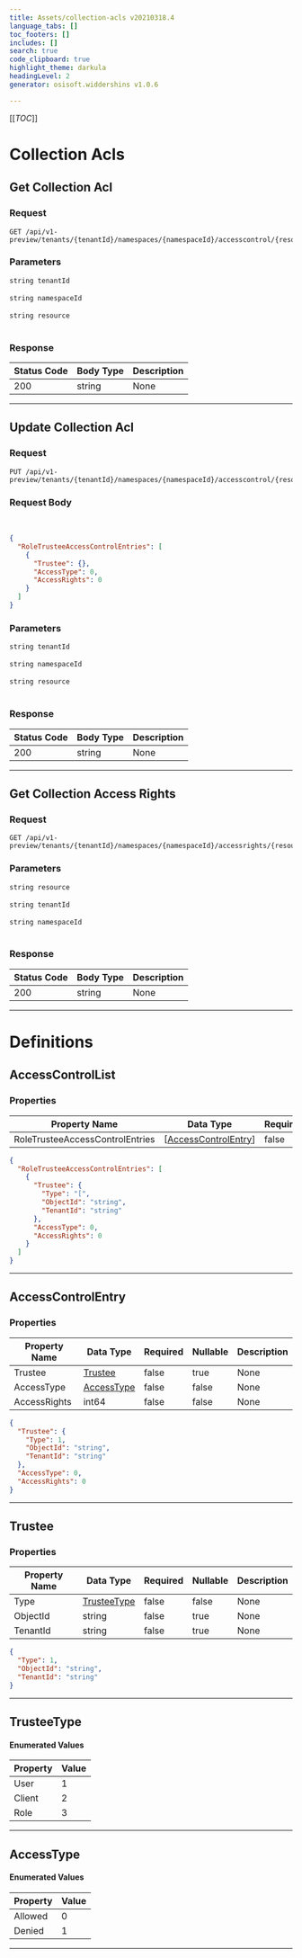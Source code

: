```yaml
---
title: Assets/collection-acls v20210318.4
language_tabs: []
toc_footers: []
includes: []
search: true
code_clipboard: true
highlight_theme: darkula
headingLevel: 2
generator: osisoft.widdershins v1.0.6

---
```


[[_TOC_]]

# Collection Acls

## Get Collection Acl

<a id="opIdCollectionAcls_Get Collection Acl"></a>

### Request
```text 
GET /api/v1-preview/tenants/{tenantId}/namespaces/{namespaceId}/accesscontrol/{resource}

```

### Parameters

`string tenantId`
<br/><br/>`string namespaceId`
<br/><br/>`string resource`
<br/><br/>

### Response

|Status Code|Body Type|Description|
|---|---|---|
|200|string|None|

---

## Update Collection Acl

<a id="opIdCollectionAcls_Update Collection Acl"></a>

### Request
```text 
PUT /api/v1-preview/tenants/{tenantId}/namespaces/{namespaceId}/accesscontrol/{resource}

```

### Request Body

<br/>

```json
{
  "RoleTrusteeAccessControlEntries": [
    {
      "Trustee": {},
      "AccessType": 0,
      "AccessRights": 0
    }
  ]
}
```

### Parameters

`string tenantId`
<br/><br/>`string namespaceId`
<br/><br/>`string resource`
<br/><br/>

### Response

|Status Code|Body Type|Description|
|---|---|---|
|200|string|None|

---

## Get Collection Access Rights

<a id="opIdCollectionAcls_Get Collection Access Rights"></a>

### Request
```text 
GET /api/v1-preview/tenants/{tenantId}/namespaces/{namespaceId}/accessrights/{resource}

```

### Parameters

`string resource`
<br/><br/>`string tenantId`
<br/><br/>`string namespaceId`
<br/><br/>

### Response

|Status Code|Body Type|Description|
|---|---|---|
|200|string|None|

---
# Definitions

## AccessControlList

<a id="schemaaccesscontrollist"></a>
<a id="schema_AccessControlList"></a>
<a id="tocSaccesscontrollist"></a>
<a id="tocsaccesscontrollist"></a>

### Properties

|Property Name|Data Type|Required|Nullable|Description|
|---|---|---|---|---|
|RoleTrusteeAccessControlEntries|[[AccessControlEntry](#schemaaccesscontrolentry)]|false|true|None|

```json
{
  "RoleTrusteeAccessControlEntries": [
    {
      "Trustee": {
        "Type": "[",
        "ObjectId": "string",
        "TenantId": "string"
      },
      "AccessType": 0,
      "AccessRights": 0
    }
  ]
}

```

---

## AccessControlEntry

<a id="schemaaccesscontrolentry"></a>
<a id="schema_AccessControlEntry"></a>
<a id="tocSaccesscontrolentry"></a>
<a id="tocsaccesscontrolentry"></a>

### Properties

|Property Name|Data Type|Required|Nullable|Description|
|---|---|---|---|---|
|Trustee|[Trustee](#schematrustee)|false|true|None|
|AccessType|[AccessType](#schemaaccesstype)|false|false|None|
|AccessRights|int64|false|false|None|

```json
{
  "Trustee": {
    "Type": 1,
    "ObjectId": "string",
    "TenantId": "string"
  },
  "AccessType": 0,
  "AccessRights": 0
}

```

---

## Trustee

<a id="schematrustee"></a>
<a id="schema_Trustee"></a>
<a id="tocStrustee"></a>
<a id="tocstrustee"></a>

### Properties

|Property Name|Data Type|Required|Nullable|Description|
|---|---|---|---|---|
|Type|[TrusteeType](#schematrusteetype)|false|false|None|
|ObjectId|string|false|true|None|
|TenantId|string|false|true|None|

```json
{
  "Type": 1,
  "ObjectId": "string",
  "TenantId": "string"
}

```

---

## TrusteeType

<a id="schematrusteetype"></a>
<a id="schema_TrusteeType"></a>
<a id="tocStrusteetype"></a>
<a id="tocstrusteetype"></a>

#### Enumerated Values

|Property|Value|
|---|---|
|User|1|
|Client|2|
|Role|3|

---

## AccessType

<a id="schemaaccesstype"></a>
<a id="schema_AccessType"></a>
<a id="tocSaccesstype"></a>
<a id="tocsaccesstype"></a>

#### Enumerated Values

|Property|Value|
|---|---|
|Allowed|0|
|Denied|1|

---

